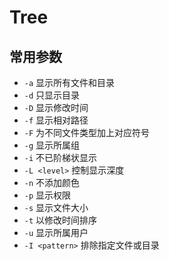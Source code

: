 # Tree

## 常用参数

- `-a` 显示所有文件和目录
- `-d` 只显示目录
- `-D` 显示修改时间
- `-f` 显示相对路径
- `-F` 为不同文件类型加上对应符号
- `-g` 显示所属组
- `-i` 不已阶梯状显示
- `-L <level>` 控制显示深度
- `-n` 不添加颜色
- `-p` 显示权限
- `-s` 显示文件大小
- `-t` 以修改时间排序
- `-u` 显示所属用户
- `-I <pattern>` 排除指定文件或目录
